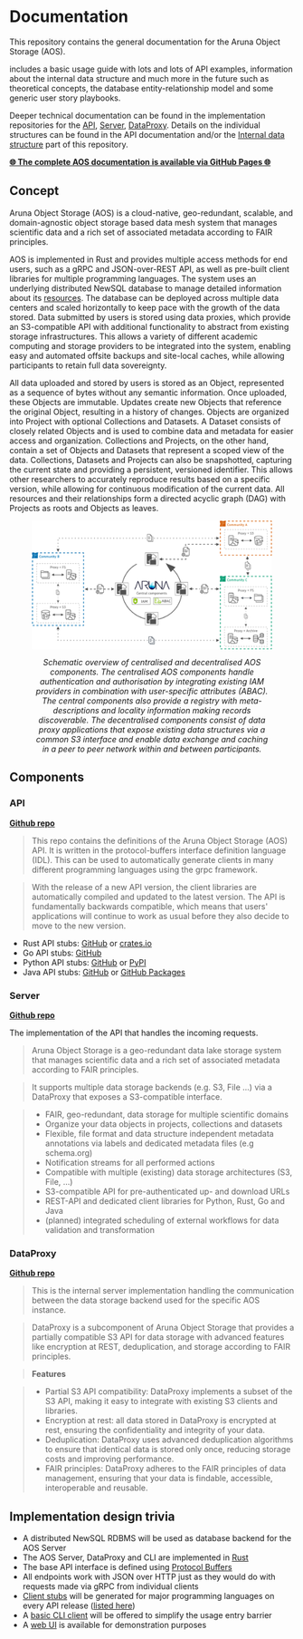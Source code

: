 # Documentation

This repository contains the general documentation for the Aruna Object Storage (AOS).

includes a basic usage guide with lots and lots of API examples, information about the internal data structure and much more in the future such as theoretical concepts, the database entity-relationship model and some generic user story playbooks.

Deeper technical documentation can be found in the implementation repositories for the [API](#api), [Server](#server), [DataProxy](#dataproxy).
Details on the individual structures can be found in the API documentation and/or the [Internal data structure](https://arunastorage.github.io/Documentation/latest/internal_data_structure/internal_data_structure/) part of this repository.

[**🌐 The complete AOS documentation is available via GitHub Pages 🌐**](https://ArunaStorage.github.io/Documentation)

## Concept

Aruna Object Storage (AOS) is a cloud-native, geo-redundant, scalable, and domain-agnostic object storage based data mesh system that manages scientific data and a rich set of associated metadata according to FAIR principles. 

AOS is implemented in Rust and provides multiple access methods for end users, such as a gRPC and JSON-over-REST API, as well as pre-built client libraries for multiple programming languages. The system uses an underlying distributed NewSQL database to manage detailed information about its [resources](https://arunastorage.github.io/Documentation/latest/internal_data_structure/internal_data_structure/). The database can be deployed across multiple data centers and scaled horizontally to keep pace with the growth of the data stored. Data submitted by users is stored using data proxies, which provide an S3-compatible API with additional functionality to abstract from existing storage infrastructures. This allows a variety of different academic computing and storage providers to be integrated into the system, enabling easy and automated offsite backups and site-local caches, while allowing participants to retain full data sovereignty.

All data uploaded and stored by users is stored as an Object, represented as a sequence of bytes without any semantic information. Once uploaded, these Objects are immutable. Updates create new Objects that reference the original Object, resulting in a history of changes. Objects are organized into Project with optional Collections and Datasets. A Dataset consists of closely related Objects and is used to combine data and metadata for easier access and organization. Collections and Projects, on the other hand, contain a set of Objects and Datasets that represent a scoped view of the data. Collections, Datasets and Projects can also be snapshotted, capturing the current state and providing a persistent, versioned identifier. This allows other researchers to accurately reproduce results based on a specific version, while allowing for continuous modification of the current data. All resources and their relationships form a directed acyclic graph (DAG) with Projects as roots and Objects as leaves.

<figure id="aruna-components">
  <picture>
    <source media="(prefers-color-scheme: dark)" srcset="./docs/internal_data_structure/aruna_components.dark.png">
    <source media="(prefers-color-scheme: light)" srcset="./docs/internal_data_structure/aruna_components.png">
    <img src="./docs/internal_data_structure/aruna_components.png" align="middle" />
  </picture>
  <figcaption align="center">
    <p align="center"><em>Schematic overview of centralised and decentralised AOS components. The centralised AOS components handle authentication and authorisation by integrating existing IAM providers in combination with user-specific attributes (ABAC). The central components also provide a registry with meta-descriptions and locality information making records discoverable. The decentralised components consist of data proxy applications that expose existing data structures via a common S3 interface and enable data exchange and caching in a peer to peer network within and between participants.</em></p>
  </figcaption>
</figure>


## Components

### **API**

[**Github repo**](https://github.com/ArunaStorage/ArunaAPI)

> This repo contains the definitions of the Aruna Object Storage (AOS) API. It is written in the protocol-buffers interface definition language (IDL). This can be used to automatically generate clients in many different programming languages using the grpc framework.

> With the release of a new API version, the client libraries are automatically compiled and updated to the latest version.
> The API is fundamentally backwards compatible, which means that users' applications will continue to work as usual before they also decide to move to the new version.

* Rust API stubs: [GitHub](https://github.com/ArunaStorage/rust-api) or [crates.io](https://crates.io/crates/aruna-rust-api)
* Go API stubs: [GitHub](https://github.com/ArunaStorage/go-api)
* Python API stubs: [GitHub](https://github.com/ArunaStorage/python-api) or [PyPI](https://pypi.org/project/Aruna-Python-API)
* Java API stubs: [GitHub](https://github.com/ArunaStorage/java-api) or [GitHub Packages](https://github.com/ArunaStorage/java-api/packages/)

### **Server**

[**Github repo**](https://github.com/ArunaStorage/ArunaServer)

The implementation of the API that handles the incoming requests.

> Aruna Object Storage is a geo-redundant data lake storage system that manages scientific data and a rich set of associated metadata according to FAIR principles.

> It supports multiple data storage backends (e.g. S3, File ...) via a DataProxy that exposes a S3-compatible interface.

> * FAIR, geo-redundant, data storage for multiple scientific domains
> * Organize your data objects in projects, collections and datasets
> * Flexible, file format and data structure independent metadata annotations via labels and dedicated metadata files (e.g schema.org)
> * Notification streams for all performed actions
> * Compatible with multiple (existing) data storage architectures (S3, File, ...)
> * S3-compatible API for pre-authenticated up- and download URLs
> * REST-API and dedicated client libraries for Python, Rust, Go and Java
> * (planned) integrated scheduling of external workflows for data validation and transformation

### **DataProxy**

[**Github repo**](https://github.com/ArunaStorage/DataProxy)

> This is the internal server implementation handling the communication between the data storage backend used for the specific AOS instance.

> DataProxy is a subcomponent of Aruna Object Storage that provides a partially compatible S3 API for data storage with advanced features like encryption at REST, deduplication, and storage according to FAIR principles. 

> **Features**

> * Partial S3 API compatibility: DataProxy implements a subset of the S3 API, making it easy to integrate with existing S3 clients and libraries.
> * Encryption at rest: all data stored in DataProxy is encrypted at rest, ensuring the confidentiality and integrity of your data.
> * Deduplication: DataProxy uses advanced deduplication algorithms to ensure that identical data is stored only once, reducing storage costs and improving performance.
> * FAIR principles: DataProxy adheres to the FAIR principles of data management, ensuring that your data is findable, accessible, interoperable and reusable.

## Implementation design trivia

- A distributed NewSQL RDBMS will be used as database backend for the AOS Server
- The AOS Server, DataProxy and CLI are implemented in [Rust](https://www.rust-lang.org/)
- The base API interface is defined using [Protocol Buffers](https://developers.google.com/protocol-buffers)
- All endpoints work with JSON over HTTP just as they would do with requests made via gRPC from individual clients
- [Client stubs](#aos-api) will be generated for major programming languages on every API release ([listed here](#api))
- A [basic CLI client](https://github.com/ArunaStorage/ArunaCLI) will be offered to simplify the usage entry barrier
- A [web UI](https://dev.aruna-storage.org) is available for demonstration purposes
